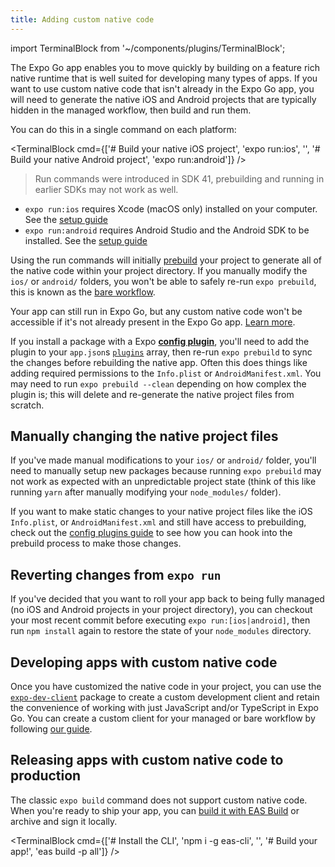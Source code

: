 ```yaml
---
title: Adding custom native code
---
```


import TerminalBlock from '~/components/plugins/TerminalBlock';

The Expo Go app enables you to move quickly by building on a feature rich native runtime that is well suited for developing many types of apps. If you want to use custom native code that isn't already in the Expo Go app, you will need to generate the native iOS and Android projects that are typically hidden in the managed workflow, then build and run them.

You can do this in a single command on each platform:

<TerminalBlock cmd={['# Build your native iOS project', 'expo run:ios', '', '# Build your native Android project', 'expo run:android']} />

> Run commands were introduced in SDK 41, prebuilding and running in earlier SDKs may not work as well.

<!-- TODO: Add a doctor command bootstrap easier -->
<!-- TODO: Don't link outside of Expo docs -->

- `expo run:ios` requires Xcode (macOS only) installed on your computer. See the [setup guide](https://reactnative.dev/docs/environment-setup)
- `expo run:android` requires Android Studio and the Android SDK to be installed. See the [setup guide](https://reactnative.dev/docs/environment-setup)

<!-- TODO: Link to run commands doc -->
<!-- TODO: Link to prebuild commands doc -->

Using the run commands will initially [prebuild](https://expo.fyi/prebuilding) your project to generate all of the native code within your project directory. If you manually modify the `ios/` or `android/` folders, you won't be able to safely re-run `expo prebuild`, this is known as the [bare workflow](../introduction/managed-vs-bare.md#bare-workflow).

Your app can still run in Expo Go, but any custom native code won't be accessible if it's not already present in the Expo Go app. [Learn more](./using-expo-client).

If you install a package with a Expo [**config plugin**](../guides/config-plugins), you'll need to add the plugin to your `app.json`s [`plugins`](../versions/latest/config/app/#plugins) array, then re-run `expo prebuild` to sync the changes before rebuilding the native app. Often this does things like adding required permissions to the `Info.plist` or `AndroidManifest.xml`. You may need to run `expo prebuild --clean` depending on how complex the plugin is; this will delete and re-generate the native project files from scratch.

## Manually changing the native project files

If you've made manual modifications to your `ios/` or `android/` folder, you'll need to manually setup new packages because running `expo prebuild` may not work as expected with an unpredictable project state (think of this like running `yarn` after manually modifying your `node_modules/` folder).

If you want to make static changes to your native project files like the iOS `Info.plist`, or `AndroidManifest.xml` and still have access to prebuilding, check out the [config plugins guide](../guides/config-plugins/#creating-a-plugin) to see how you can hook into the prebuild process to make those changes.

## Reverting changes from `expo run`

If you've decided that you want to roll your app back to being fully managed (no iOS and Android projects in your project directory), you can checkout your most recent commit before executing `expo run:[ios|android]`, then run `npm install` again to restore the state of your `node_modules` directory.

## Developing apps with custom native code

Once you have customized the native code in your project, you can use the [`expo-dev-client`](/clients/introduction.md) package to create a custom development client and retain the convenience of working with just JavaScript and/or TypeScript in Expo Go. You can create a custom client for your managed or bare workflow by following [our guide](/clients/getting-started.md).

## Releasing apps with custom native code to production

The classic `expo build` command does not support custom native code. When you're ready to ship your app, you can [build it with EAS Build](/build/introduction.md) or archive and sign it locally.

<TerminalBlock cmd={['# Install the CLI', 'npm i -g eas-cli', '', '# Build your app!', 'eas build -p all']} />